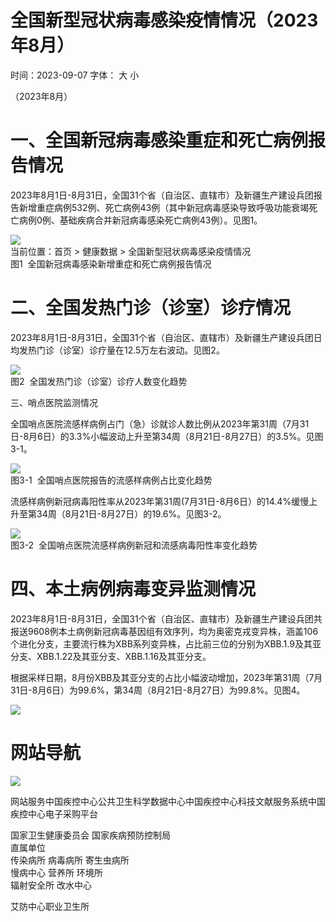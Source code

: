 # 全国新型冠状病毒感染疫情情况（2023年8⽉）

时间：2023-09-07 字体： ⼤ ⼩

（2023年8月）

# 一、全国新冠病毒感染重症和死亡病例报告情况

2023年8月1日-8月31日，全国31个省（自治区、直辖市）及新疆生产建设兵团报告新增重症病例532例、死亡病例43例（其中新冠病毒感染导致呼吸功能衰竭死亡病例0例、基础疾病合并新冠病毒感染死亡病例43例）。见图1。

![](images/a2bc7dae5d12e410cb3af5b29599a3a275c0b9ceb8f14fb4262978c302853416.jpg)  
当前位置：⾸⻚ > 健康数据 > 全国新型冠状病毒感染疫情情况  
图1  全国新冠病毒感染新增重症和死亡病例报告情况

# 二、全国发热门诊（诊室）诊疗情况

2023年8月1日-8月31日，全国31个省（自治区、直辖市）及新疆生产建设兵团日均发热门诊（诊室）诊疗量在12.5万左右波动。见图2。

![](images/bc2139fda9e7bc44f85c3df0ef011a608f093a83eaeff425a2970722a3c19984.jpg)  
图2  全国发热门诊（诊室）诊疗人数变化趋势

三、哨点医院监测情况

全国哨点医院流感样病例占门（急）诊就诊人数比例从2023年第31周（7月31日-8月6日）的3.3%小幅波动上升至第34周（8月21日-8月27日）的3.5%。见图3-1。

![](images/96e9386c49f805f756a4e26b2c0a5b2d1b30e2a65da2bb96ed350d829596389f.jpg)  
图3-1  全国哨点医院报告的流感样病例占比变化趋势

流感样病例新冠病毒阳性率从2023年第31周(7月31日-8月6日）的14.4%缓慢上升至第34周（8月21日-8月27日）的19.6%。见图3-2。

![](images/b81ce272a5f7aca565b46dd58d9b73deb3fcd5d2fd09acb84e4bcddb659239a5.jpg)  
图3-2  全国哨点医院流感样病例新冠和流感病毒阳性率变化趋势

# 四、本土病例病毒变异监测情况

2023年8月1日-8月31日，全国31个省（自治区、直辖市）及新疆生产建设兵团共报送9608例本土病例新冠病毒基因组有效序列，均为奥密克戎变异株，涵盖106个进化分支，主要流行株为XBB系列变异株，占比前三位的分别为XBB.1.9及其亚分支、XBB.1.22及其亚分支、XBB.1.16及其亚分支。

根据采样日期，8月份XBB及其亚分支的占比小幅波动增加，2023年第31周（7月31日-8月6日）为99.6%，第34周（8月21日-8月27日）为99.8%。见图4。

![](images/a55c90a6c68a7c413253e16c545a3f4759837fcbd9baaa4af2193979841d80d1.jpg)

# ⽹站导航

![](images/d4cca63d543a3efd3fc24af8e45143d9093c58f4af4cd0e5ef517c47d6532a32.jpg)

⽹站服务中国疾控中⼼公共卫⽣科学数据中⼼中国疾控中⼼科技⽂献服务系统中国疾控中⼼电⼦采购平台

国家卫⽣健康委员会 国家疾病预防控制局  
直属单位  
传染病所 病毒病所 寄⽣⾍病所  
慢病中⼼ 营养所 环境所  
辐射安全所 改⽔中⼼

艾防中⼼职业卫⽣所